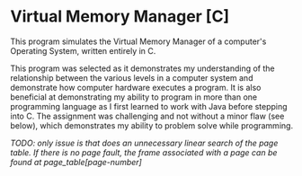 # Virtual Memory Manager [C]

This program simulates the Virtual Memory Manager of a computer's Operating System, written entirely in C.

This program was selected as it demonstrates my understanding of the relationship between the various levels in a computer system and demonstrate how computer hardware executes a program.  It is also beneficial at demonstrating my ability to program in more than one programming language as I first learned to work with Java before stepping into C.  The assignment was challenging and not without a minor flaw (see below), which demonstrates my ability to problem solve while programming.

*TODO: only issue is that does an unnecessary linear search of the page table. If there is no page fault, the frame associated with a page can be found at page_table[page-number]*
